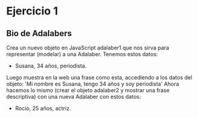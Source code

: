 # Ejercicio 1

## Bio de Adalabers

Crea un nuevo objeto en JavaScript adalaber1 que nos sirva para representar (modelar) a una Adalaber. Tenemos estos datos:

- Susana, 34 años, periodista.

Luego muestra en la web una frase como esta, accediendo a los datos del objeto:
'Mi nombre es Susana, tengo 34 años y soy periodista'
Ahora hacemos lo mismo (crear el objeto adalaber2 y mostrar una frase descriptiva) con una nueva Adalaber con estos datos:

- Rocío, 25 años, actriz.
